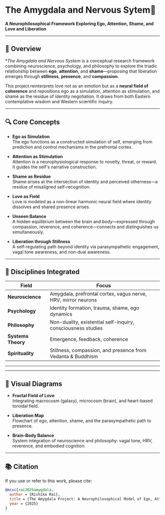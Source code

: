# The Amygdala and Nervous Sytem🧠

**A Neurophilosophical Framework Exploring Ego, Attention, Shame, and Love and Liberation**

---

## 🧭 Overview

**The Amygdala and Nervous System* is a conceptual research framework combining neuroscience, psychology, and philosophy to explore the triadic relationship between **ego**, **attention**, and **shame**—proposing that liberation emerges through **stillness**, **presence**, and **compassion**.

This project reinterprets love not as an emotion but as a **neural field of coherence** and repositions ego as a simulation, attention as stimulation, and shame as the residue of identity negotiation. It draws from both Eastern contemplative wisdom and Western scientific inquiry.

---

## 🔍 Core Concepts

- **Ego as Simulation**  
  The ego functions as a constructed simulation of self, emerging from prediction and control mechanisms in the prefrontal cortex.

- **Attention as Stimulation**  
  Attention is a neurophysiological response to novelty, threat, or reward. It guides the self's narrative construction.

- **Shame as Residue**  
  Shame arises at the intersection of identity and perceived otherness—a residue of misaligned self-recognition.

- **Love as Field**  
  Love is modeled as a non-linear harmonic neural field where identity dissolves and shared presence arises.

- **Unseen Balance**  
  A hidden equilibrium between the brain and body—expressed through compassion, reverence, and coherence—connects and distinguishes us simultaneously.

- **Liberation through Stillness**  
  A self-regulating path beyond identity via parasympathetic engagement, vagal tone awareness, and non-dual awareness.

---

## 🧬 Disciplines Integrated

| Field | Focus |
|------|-------|
| **Neuroscience** | Amygdala, prefrontal cortex, vagus nerve, HRV, mirror neurons |
| **Psychology** | Identity formation, trauma, shame, ego dynamics |
| **Philosophy** | Non-duality, existential self-inquiry, consciousness studies |
| **Systems Theory** | Emergence, feedback, coherence |
| **Spirituality** | Stillness, compassion, and presence from Vedanta & Buddhism |

---


---

## 🧠 Visual Diagrams

- **Fractal Field of Love**  
  Integrating macrocosm (galaxy), microcosm (brain), and heart-based toroidal field.

- **Liberation Map**  
  Flowchart of ego, attention, shame, and the parasympathetic path to presence.

- **Brain–Body Balance**  
  System integration of neuroscience and philosophy: vagal tone, HRV, reverence, and embodied cognition.

---

## 📚 Citation

If you use or refer to this work, please cite:

```bibtex
@misc{rai2025amygdala,
  author = {Rishika Rai},
  title = {The Amygdala Project: A Neurophilosophical Model of Ego, Attention, and Shame},
  year = {2025}
}


